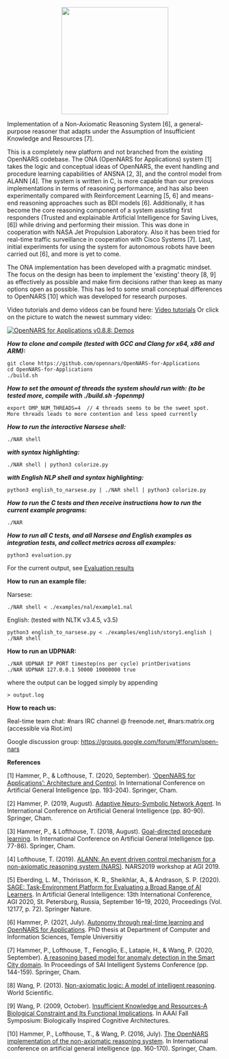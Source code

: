 <div style="text-align:center"><img src="https://user-images.githubusercontent.com/8284677/74609985-02087e80-50e7-11ea-9562-218dec34714d.png" height="250"></div>

Implementation of a Non-Axiomatic Reasoning System [6], a general-purpose reasoner that adapts under the Assumption of Insufficient Knowledge and Resources [7].

This is a completely new platform and not branched from the existing OpenNARS codebase. The ONA (OpenNARS for Applications) system [1] takes the logic and conceptual ideas of OpenNARS, the event handling and procedure learning capabilities of ANSNA [2, 3], and the control model from ALANN [4]. The system is written in C, is more capable than our previous implementations in terms of reasoning performance, and has also been experimentally compared with Reinforcement Learning [5, 6] and means-end reasoning approaches such as BDI models [6]. Additionally, it has become the core reasoning component of a system assisting first responders (Trusted and explainable Artificial Intelligence for Saving Lives, [6]) while driving and performing their mission. This was done in cooperation with NASA Jet Propulsion Laboratory. Also it has been tried for real-time traffic surveillance in cooperation with Cisco Systems [7]. Last, initial experiments for using the system for autonomous robots have been carried out [6], and more is yet to come.

The ONA implementation has been developed with a pragmatic mindset. The focus on the design has been to implement the 'existing' theory [8, 9] as effectively as possible and make firm decisions rather than keep as many options open as possible. This has led to some small conceptual differences to OpenNARS [10] which was developed for research purposes. 

Video tutorials and demo videos can be found here: [Video tutorials](https://github.com/opennars/OpenNARS-for-Applications/wiki/Video-tutorials)
Or click on the picture to watch the newest summary video:

[![OpenNARS for Applications v0.8.8: Demos](https://img.youtube.com/vi/oyQ250H5owE/0.jpg)](https://www.youtube.com/watch?v=oyQ250H5owE "OpenNARS for Applications v0.8.8: Demos")

***How to clone and compile (tested with GCC and Clang for x64, x86 and ARM):***

```
git clone https://github.com/opennars/OpenNARS-for-Applications
cd OpenNARS-for-Applications
./build.sh
```

***How to set the amount of threads the system should run with: (to be tested more, compile with ./build.sh -fopenmp)***
```
export OMP_NUM_THREADS=4  // 4 threads seems to be the sweet spot. More threads leads to more contention and less speed currently
```

***How to run the interactive Narsese shell:***

```
./NAR shell
```

***with syntax highlighting:***

```
./NAR shell | python3 colorize.py
```

***with English NLP shell and syntax highlighting:***

```
python3 english_to_narsese.py | ./NAR shell | python3 colorize.py
```

***How to run the C tests and then receive instructions how to run the current example programs:***

```
./NAR
```

***How to run all C tests, and all Narsese and English examples as integration tests, and collect metrics across all examples:***

```
python3 evaluation.py
```

For the current output, see [Evaluation results](https://github.com/opennars/OpenNARS-for-Applications/wiki/Evaluation-Results-(Tests,-metrics))

**How to run an example file:**

Narsese:

```
./NAR shell < ./examples/nal/example1.nal
```

English: (tested with NLTK v3.4.5, v3.5)

```
python3 english_to_narsese.py < ./examples/english/story1.english | ./NAR shell
```

**How to run an UDPNAR:**

```
./NAR UDPNAR IP PORT timestep(ns per cycle) printDerivations
./NAR UDPNAR 127.0.0.1 50000 10000000 true
```

where the output can be logged simply by appending

```
> output.log
```

**How to reach us:**

Real-time team chat: #nars IRC channel @ freenode.net, #nars:matrix.org (accessible via Riot.im)

Google discussion group: https://groups.google.com/forum/#!forum/open-nars

**References**

[1] Hammer, P., & Lofthouse, T. (2020, September). [‘OpenNARS for Applications’: Architecture and Control](https://www.researchgate.net/publication/342713626_%27OpenNARS_for_Applications%27_Architecture_and_Control). In International Conference on Artificial General Intelligence (pp. 193-204). Springer, Cham.

[2] Hammer, P. (2019, August). [Adaptive Neuro-Symbolic Network Agent](http://agi-conf.org/2019/wp-content/uploads/2019/07/paper_15.pdf). In International Conference on Artificial General Intelligence (pp. 80-90). Springer, Cham.

[3] Hammer, P., & Lofthouse, T. (2018, August). [Goal-directed procedure learning](https://www.researchgate.net/publication/326525686_Goal-Directed_Procedure_Learning_11th_International_Conference_AGI_2018_Prague_Czech_Republic_August_22-25_2018_Proceedings). In International Conference on Artificial General Intelligence (pp. 77-86). Springer, Cham.

[4] Lofthouse, T. (2019). [ALANN: An event driven control mechanism for a non-axiomatic reasoning system (NARS)](https://cis.temple.edu/tagit/events/papers/Lofthouse.pdf). NARS2019 workshop at AGI 2019.

[5] Eberding, L. M., Thórisson, K. R., Sheikhlar, A., & Andrason, S. P. (2020). [SAGE: Task-Environment Platform for Evaluating a Broad Range of AI Learners](http://alumni.media.mit.edu/~kris/ftp/SAGE__Task_Environment_Platform_for_Evaluating_a_Broad_Range_of_AI_Learners.pdf). In Artificial General Intelligence: 13th International Conference, AGI 2020, St. Petersburg, Russia, September 16–19, 2020, Proceedings (Vol. 12177, p. 72). Springer Nature.

[6] Hammer, P. (2021, July). [Autonomy through real-time learning and OpenNARS for Applications](https://github.com/opennars/OpenNARS-for-Applications/files/6832325/Dissertation_PH_Submitted.pdf). PhD thesis at Department of Computer and Information Sciences, Temple Universitiy

[7] Hammer, P., Lofthouse, T., Fenoglio, E., Latapie, H., & Wang, P. (2020, September). [A reasoning based model for anomaly detection in the Smart City domain](https://www.researchgate.net/publication/335444390_A_reasoning_based_model_for_anomaly_detection_in_the_Smart_City_domain). In Proceedings of SAI Intelligent Systems Conference (pp. 144-159). Springer, Cham.

[8] Wang, P. (2013). [Non-axiomatic logic: A model of intelligent reasoning](https://www.worldscientific.com/worldscibooks/10.1142/8665). World Scientific.

[9] Wang, P. (2009, October). [Insufficient Knowledge and Resources-A Biological Constraint and Its Functional Implications](https://cis.temple.edu/~pwang/Publication/AIKR.pdf). In AAAI Fall Symposium: Biologically Inspired Cognitive Architectures.

[10] Hammer, P., Lofthouse, T., & Wang, P. (2016, July). [The OpenNARS implementation of the non-axiomatic reasoning system](https://cis.temple.edu/~pwang/Publication/OpenNARS.pdf). In International conference on artificial general intelligence (pp. 160-170). Springer, Cham.


